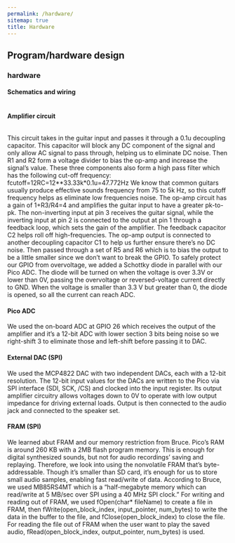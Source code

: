 ```yaml
---
permalink: /hardware/
sitemap: true
title: Hardware
---
```


## **Program/hardware design**
### hardware 
#### Schematics and wiring
<figure style="width: 500px" class="align-center">
  <img src="{{ '/images/image15.png' | absolute_url }}" alt="">
</figure> 

#### Amplifier circuit
<figure style="width: 500px" class="align-center">
  <img src="{{ '/images/image14.png' | absolute_url }}" alt="">
</figure> 

This circuit takes in the guitar input and passes it through a 0.1u decoupling capacitor. This capacitor will block any DC component of the signal and only allow AC signal to pass through, helping us to eliminate DC noise. Then R1 and R2 form a voltage divider to bias the op-amp and increase the signal’s value. These three components also form a high pass filter which has the following cut-off frequency:
fcutoff=12RC=12**33.33k*0.1u=47.772Hz
We know that common guitars usually produce effective sounds frequency from 75 to 5k Hz, so this cutoff frequency helps as eliminate low frequencies noise. 
The op-amp circuit has a gain of 1+R3/R4=4 and amplifies the guitar input to have a greater pk-to-pk. The non-inverting input at pin 3 receives the guitar signal, while the inverting input at pin 2 is connected to the output at pin 1 through a feedback loop, which sets the gain of the amplifier. The feedback capacitor C2 helps roll off high-frequencies. The op-amp output is connected to another decoupling capacitor C1 to help us further ensure there’s no DC noise. Then passed through a set of R5 and R6 which is to bias the output to be a little smaller since we don’t want to break the GPIO.
To safely protect our GPIO from overvoltage, we added a Schottky diode in parallel with our Pico ADC. The diode will be turned on when the voltage is over 3.3V or lower than 0V, passing the overvoltage or reversed-voltage current directly to GND. When the voltage is smaller than 3.3 V but greater than 0, the diode is opened, so all the current can reach ADC.

#### Pico ADC
We used the on-board ADC at GPIO 26 which receives the output of the amplifier and it’s a 12-bit ADC with lower section 3 bits being noise so we right-shift 3 to eliminate those and left-shift before passing it to DAC.

#### External DAC (SPI)
We used the MCP4822 DAC with two independent DACs, each with a 12-bit resolution. The 12-bit input values for the DACs are written to the Pico via SPI interface (SDI, SCK, /CS) and clocked into the input register. Its output amplifier circuitry allows voltages down to 0V to operate with low output impedance for driving external loads. Output is then connected to the audio jack and connected to the speaker set. 

#### FRAM (SPI)
We learned abut FRAM and our memory restriction from Bruce. Pico’s RAM is around 260 KB with a 2MB flash program memory. This is enough for digital synthesized sounds, but not for audio recordings’ saving and replaying. Therefore, we look into using the nonvolatile FRAM that’s byte-addressable. Though it’s smaller than SD card, it’s enough for us to store small audio samples, enabling fast read/write of data. According to Bruce, we used MB85RS4MT which is a “half-megabyte memory which can read/write at 5 MB/sec over SPI using a 40 MHz SPI clock.” 
For writing and reading out of FRAM, we used fOpen(char* fileName) to create a file in FRAM, then fWrite(open_block_index, input_pointer, num_bytes) to write the data in the buffer to the file, and fClose(open_block_index) to close the file. For reading the file out of FRAM when the user want to play the saved audio, fRead(open_block_index, output_pointer, num_bytes) is used.
<figure style="width: 500px" class="align-center">
  <img src="{{ '/images/image14.png' | absolute_url }}" alt="">
</figure> 
